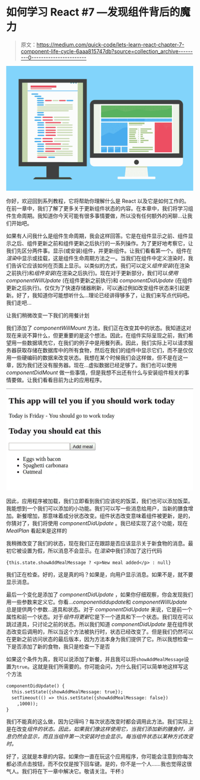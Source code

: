 # 如何学习 React #7 —发现组件背后的魔力

> 原文：<https://medium.com/quick-code/lets-learn-react-chapter-7-component-life-cycle-6aaa815747db?source=collection_archive---------0----------------------->

![](img/169ddc681d5c7de65d9ffe77087409fc.png)

你好，欢迎回到系列教程，它将帮助你理解什么是 React 以及它是如何工作的。在前一章中，我们了解了更多关于更新组件状态的内容。在本章中，我们将学习组件生命周期。我知道你今天可能有很多事情要做，所以没有任何额外的闲聊…让我们开始吧。

如果有人问我什么是组件生命周期，我会这样回答。它是在组件显示之前、组件显示之后、组件更新之前和组件更新之后执行的一系列操作。为了更好地考察它，让我们先区分两件事。显示(或安装)组件，并更新组件。让我们看看第一个。组件在*渲染*中显示或挂载，这是组件生命周期方法之一。当我们在组件中定义渲染时，我们告诉它应该如何在页面上显示。以类似的方式，我们可以定义*组件安装*(在渲染之前执行)和*组件安装*(在渲染之后执行)。现在对于更新部分，我们可以*使用 componentWillUpdate* (在组件更新之前执行)和 *componentDidUpdate* (在组件更新之后执行)。仅仅为了快速存储器刷新，可以通过例如改变组件状态来引起更新。好了，我知道你可能想听什么…理论已经讲得够多了，让我们来写点代码吧。我们走吧…

让我们稍微改变一下我们的用餐计划

我们添加了 *componentWillMount* 方法，我们正在改变其中的状态。我知道这对现在来说不算什么，但更重要的是这个想法。因此，在组件实际呈现之前，我们希望用一些数据填充它，在我们的例子中是用餐列表。因此，我们实际上可以请求服务器获取存储在数据库中的所有食物，然后在我们的组件中显示它们，而不是仅仅用一些硬编码的数据来改变状态。我想在某个时候我们会这样做，但不是在这一章，因为我们还没有服务器。现在…虚拟数据已经足够了。我们也可以使用 *componentDidMount* 做一些事情，但是我想不出还有什么与安装组件相关的事情要做。让我们看看目前为止的应用程序。

![](img/d30400fe8013c4020dbd1ebeac6a2bb7.png)

因此，应用程序被加载，我们立即看到我们应该吃的饭菜，我们也可以添加饭菜。我能想到一个我们可以添加的小功能。我们可以写一些消息给用户，当新的膳食增加。新餐增加，那意味着成分状态改变。组件状态改变意味着组件被更新，是的，你猜对了，我们将使用 *componentDidUpdate* 。我已经实现了这个功能，现在 *MealPlan* 看起来是这样的

我稍微改变了我们的状态，现在我们正在跟踪是否应该显示关于新食物的消息。最初它被设置为假，所以消息不会显示。在*渲染*中我们添加了这行代码

```
{this.state.showAddMealMessage ? <p>New meal added</p> : null}
```

我们正在检查。好的，这是真的吗？如果是，向用户显示消息。如果不是，就不要显示消息。

最后一个变化是添加了 *componentDidUpdate* ，如果你仔细观察，你会发现我们用一些参数来定义它。你看…*componentiddupdate*和 *componentWillUpdate* 总是提供两个参数…道具和状态。对于 *componentDidUpdate* 来说，它是前一个属性和前一个状态。对于*组件将更新*它是下一个道具和下一个状态。我们现在可以跳过道具，只讨论之前的状态。所以我们知道 *componentDidUpdate* 是在组件状态改变后调用的，所以当这个方法被执行时，状态已经改变了。但是我们仍然可以在更新之前访问状态的最后版本，因为方法本身为我们提供了它。所以我想检查一下是否添加了新的食物，我只是检查一下是否

如果这个条件为真，我可以说添加了新餐，并且我可以将`showAddMealMessage`设置为`true`。这就是我们所需要的。你可能会问，为什么我们可以简单地这样写这个方法

```
componentDidUpdate() {    
  this.setState({showAddMealMessage: true});      
  setTimeout(() => this.setState({showAddMealMessage: false})
    ,1000));
} 
```

我们不能真的这么做，因为记得吗？每次状态改变时都会调用此方法。我们实际上是在改变*组件的状态。因此，如果我们像这样使用它，当我们添加新的膳食时，消息仍然会显示，而且当组件第一次安装时也会显示。每当组件状态以某种方式改变时。*

好了，这就是本章的内容。如果你一直在玩这个应用程序，你可能会注意到你每次都必须点击按钮，而不仅仅是按下回车键。是的，你不是一个人……我也觉得这很气人。我们将在下一章中解决它。敬请关注。干杯:)